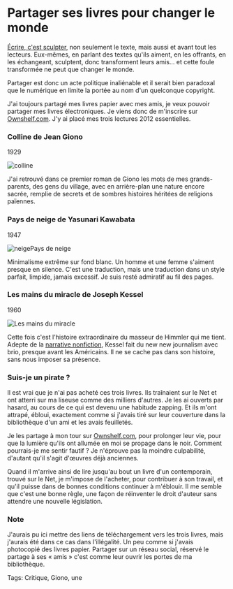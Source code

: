 # Partager ses livres pour changer le monde

[Écrire, c'est sculpter](/2013/01/11/lecon-dhumilite-pour-auteurs-pretentieux/), non seulement le texte, mais aussi et avant tout les lecteurs. Eux-mêmes, en parlant des textes qu'ils aiment, en les offrants, en les échangeant, sculptent, donc transforment leurs amis… et cette foule transformée ne peut que changer le monde.

Partager est donc un acte politique inaliénable et il serait bien paradoxal que le numérique en limite la portée au nom d'un quelconque copyright.

J'ai toujours partagé mes livres papier avec mes amis, je veux pouvoir partager mes livres électroniques. Je viens donc de m'inscrire sur [Ownshelf.com](http://ownshelf.com). J'y ai placé mes trois lectures 2012 essentielles.

### Colline de Jean Giono

1929

![colline](https://tcrouzet.com/images_tc/2013/01/colline-350x566.jpg)

J'ai retrouvé dans ce premier roman de Giono les mots de mes grands-parents, des gens du village, avec en arrière-plan une nature encore sacrée, remplie de secrets et de sombres histoires héritées de religions païennes.

### Pays de neige de Yasunari Kawabata

1947

![neigePays de neige](https://tcrouzet.com/images_tc/2013/01/neige-350x600.jpg)

Minimalisme extrême sur fond blanc. Un homme et une femme s'aiment presque en silence. C'est une traduction, mais une traduction dans un style parfait, limpide, jamais excessif. Je suis resté admiratif au fil des pages.

### Les mains du miracle de Joseph Kessel

1960

![Les mains du miracle](https://tcrouzet.com/images_tc/2013/01/kessel-350x531.jpg)

Cette fois c'est l'histoire extraordinaire du masseur de Himmler qui me tient. Adepte de la [narrative nonfiction](/2009/03/01/narrative-nonfiction/), Kessel fait du new new journalism avec brio, presque avant les Américains. Il ne se cache pas dans son histoire, sans nous imposer sa présence.

### Suis-je un pirate ?

Il est vrai que je n'ai pas acheté ces trois livres. Ils traînaient sur le Net et ont atterri sur ma liseuse comme des milliers d'autres. Je les ai ouverts par hasard, au cours de ce qui est devenu une habitude zapping. Et ils m'ont attrapé, ébloui, exactement comme si j'avais tiré sur leur couverture dans la bibliothèque d'un ami et les avais feuilletés.

Je les partage à mon tour sur [Ownshelf.com](http://ownshelf.com), pour prolonger leur vie, pour que la lumière qu'ils ont allumée en moi se propage dans le noir. Comment pourrais-je me sentir fautif ? Je n'éprouve pas la moindre culpabilité, d'autant qu'il s'agit d'œuvres déjà anciennes.

Quand il m'arrive ainsi de lire jusqu'au bout un livre d'un contemporain, trouvé sur le Net, je m'impose de l'acheter, pour contribuer à son travail, et qu'il puisse dans de bonnes conditions continuer à m'éblouir. Il me semble que c'est une bonne règle, une façon de réinventer le droit d'auteur sans attendre une nouvelle législation.

### Note

J'aurais pu ici mettre des liens de téléchargement vers les trois livres, mais j'aurais été dans ce cas dans l'illégalité. Un peu comme si j'avais photocopié des livres papier. Partager sur un réseau social, réservé le partage à ses « amis » c'est comme leur ouvrir les portes de ma bibliothèque.

Tags: Critique, Giono, une